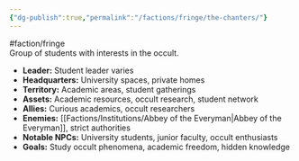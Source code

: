 ```yaml
---
{"dg-publish":true,"permalink":"/factions/fringe/the-chanters/"}
---
```


#faction/fringe  
Group of students with interests in the occult.

- **Leader:** Student leader varies
- **Headquarters:** University spaces, private homes
- **Territory:** Academic areas, student gatherings
- **Assets:** Academic resources, occult research, student network
- **Allies:** Curious academics, occult researchers
- **Enemies:** [[Factions/Institutions/Abbey of the Everyman\|Abbey of the Everyman]], strict authorities
- **Notable NPCs:** University students, junior faculty, occult enthusiasts
- **Goals:** Study occult phenomena, academic freedom, hidden knowledge